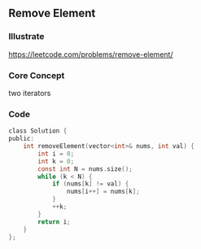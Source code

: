 ## Remove Element
### Illustrate
<https://leetcode.com/problems/remove-element/>

### Core Concept

two iterators

### Code
```c
class Solution {
public:
    int removeElement(vector<int>& nums, int val) {
        int i = 0;
        int k = 0;
        const int N = nums.size();
        while (k < N) {
            if (nums[k] != val) {
                nums[i++] = nums[k];
            }
            ++k;
        }
        return i;
    }
};
```
